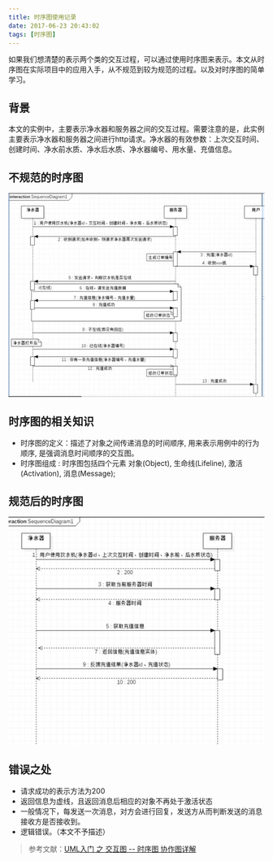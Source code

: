 ```yaml
---
title: 时序图使用记录
date: 2017-06-23 20:43:02
tags: [时序图]
---
```


如果我们想清楚的表示两个类的交互过程，可以通过使用时序图来表示。本文从时序图在实际项目中的应用入手，从不规范到较为规范的过程。以及对时序图的简单学习。   
 
<!--more-->
## 背景
本文的实例中，主要表示净水器和服务器之间的交互过程。需要注意的是，此实例主要表示净水器和服务器之间进行http请求。净水器的有效参数：上次交互时间、创建时间、净水前水质、净水后水质、净水器编号、用水量、充值信息。

## 不规范的时序图
![](/images/8.jpg)


## 时序图的相关知识
+ 时序图的定义：描述了对象之间传递消息的时间顺序, 用来表示用例中的行为顺序, 是强调消息时间顺序的交互图。
+ 时序图组成 : 时序图包括四个元素 对象(Object), 生命线(Lifeline), 激活(Activation), 消息(Message);

## 规范后的时序图
![](/images/9.jpg)

## 错误之处
+ 请求成功的表示方法为200
+ 返回信息为虚线，且返回消息后相应的对象不再处于激活状态
+ 一般情况下，每发送一次消息，对方会进行回复，发送方从而判断发送的消息接收方是否接收到。
+ 逻辑错误。（本文不予描述）

> 参考文献：[UML入门 之 交互图 -- 时序图 协作图详解](http://blog.csdn.net/doniexun/article/details/38317537) 